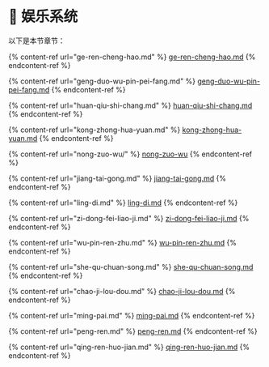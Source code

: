 # 🔫 娱乐系统

以下是本节章节：

{% content-ref url="ge-ren-cheng-hao.md" %}
[ge-ren-cheng-hao.md](ge-ren-cheng-hao.md)
{% endcontent-ref %}

{% content-ref url="geng-duo-wu-pin-pei-fang.md" %}
[geng-duo-wu-pin-pei-fang.md](geng-duo-wu-pin-pei-fang.md)
{% endcontent-ref %}

{% content-ref url="huan-qiu-shi-chang.md" %}
[huan-qiu-shi-chang.md](huan-qiu-shi-chang.md)
{% endcontent-ref %}

{% content-ref url="kong-zhong-hua-yuan.md" %}
[kong-zhong-hua-yuan.md](kong-zhong-hua-yuan.md)
{% endcontent-ref %}

{% content-ref url="nong-zuo-wu/" %}
[nong-zuo-wu](nong-zuo-wu/)
{% endcontent-ref %}

{% content-ref url="jiang-tai-gong.md" %}
[jiang-tai-gong.md](jiang-tai-gong.md)
{% endcontent-ref %}

{% content-ref url="ling-di.md" %}
[ling-di.md](ling-di.md)
{% endcontent-ref %}

{% content-ref url="zi-dong-fei-liao-ji.md" %}
[zi-dong-fei-liao-ji.md](zi-dong-fei-liao-ji.md)
{% endcontent-ref %}

{% content-ref url="wu-pin-ren-zhu.md" %}
[wu-pin-ren-zhu.md](wu-pin-ren-zhu.md)
{% endcontent-ref %}

{% content-ref url="she-qu-chuan-song.md" %}
[she-qu-chuan-song.md](she-qu-chuan-song.md)
{% endcontent-ref %}

{% content-ref url="chao-ji-lou-dou.md" %}
[chao-ji-lou-dou.md](chao-ji-lou-dou.md)
{% endcontent-ref %}

{% content-ref url="ming-pai.md" %}
[ming-pai.md](ming-pai.md)
{% endcontent-ref %}

{% content-ref url="peng-ren.md" %}
[peng-ren.md](peng-ren.md)
{% endcontent-ref %}

{% content-ref url="qing-ren-huo-jian.md" %}
[qing-ren-huo-jian.md](qing-ren-huo-jian.md)
{% endcontent-ref %}

